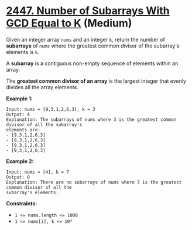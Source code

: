 # [2447. Number of Subarrays With GCD Equal to K][link] (Medium)

[link]: https://leetcode.com/problems/number-of-subarrays-with-gcd-equal-to-k/

Given an integer array `nums` and an integer `k`, return the number of **subarrays** of  `nums`
where the greatest common divisor of the subarray's elements is  `k`.

A **subarray** is a contiguous non-empty sequence of elements within an array.

The **greatest common divisor of an array** is the largest integer that evenly divides all the array
elements.

**Example 1:**

```
Input: nums = [9,3,1,2,6,3], k = 3
Output: 4
Explanation: The subarrays of nums where 3 is the greatest common divisor of all the subarray's
elements are:
- [9,3,1,2,6,3]
- [9,3,1,2,6,3]
- [9,3,1,2,6,3]
- [9,3,1,2,6,3]
```

**Example 2:**

```
Input: nums = [4], k = 7
Output: 0
Explanation: There are no subarrays of nums where 7 is the greatest common divisor of all the
subarray's elements.
```

**Constraints:**

- `1 <= nums.length <= 1000`
- `1 <= nums[i], k <= 10⁹`
